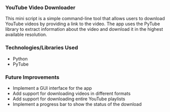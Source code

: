 <h3>YouTube Video Downloader</h3>
<p> This mini script is a simple command-line tool that allows users to download YouTube videos by providing a link to the video. The app uses the PyTube library to extract information about the video and download it in the highest available resolution. </p>
<h3> Technologies/Libraries Used</h3>
<ul>
  <li> Python </li>
  <li> PyTube </li>
</ul>
 <h3> Future Improvements </h3>
<ul>
  <li> Implement a GUI interface for the app </li>
  <li> Add support for downloading videos in different formats </li>
  <li> Add support for downloading entire YouTube playlists </li>
  <li> Implement a progress bar to show the status of the download </li>
</ul>
